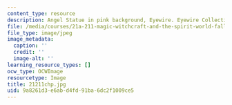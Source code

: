 ```yaml
---
content_type: resource
description: Angel Statue in pink background, Eyewire. Eyewire Collection
file: /media/courses/21a-211-magic-witchcraft-and-the-spirit-world-fall-2003/9a8261d3e6abd4fd91ba6dc2f1009ce5_21211chp.jpg
file_type: image/jpeg
image_metadata:
  caption: ''
  credit: ''
  image-alt: ''
learning_resource_types: []
ocw_type: OCWImage
resourcetype: Image
title: 21211chp.jpg
uid: 9a8261d3-e6ab-d4fd-91ba-6dc2f1009ce5
---
```


